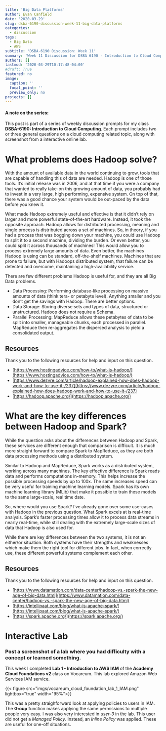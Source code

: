 ```yaml
---
title: 'Big Data Platforms'
author: Evan Canfield
date: '2020-03-29'
slug: dsba-6190-discussion-week-11-big-data-platforms
categories:
  - discussion
tags:
  - Big Data
  - AWS
subtitle: 'DSBA-6190 Discussion: Week 11'
summary: 'Week 11 Discussion for DSBA 6190 - Introduction to Cloud Computing'
authors: []
lastmod: '2020-03-29T10:17:48-04:00'
#draft: True 
featured: no
image:
  caption: ''
  focal_point: ''
  preview_only: no
projects: []
---
```

#### A note on the series:
This post is part of a series of weekly discussion prompts for my class **DSBA-6190: Introduction to Cloud Computing**. Each prompt includes two or three general questions on a cloud computing related topic, along with screenshot from a interactive online lab. 

# What problems does Hadoop solve?
With the amount of available data in the world continuing to grow, tools that are capable of handling this of data are needed. Hadoop is one of those tools. It’s initial release was in 2006, and at that time if you were a company that wanted to really take-on this growing amount of data, you probably had to invest in a very large, high performing, expensive system. On top of that, there was a good chance your system would be out-paced by the data before you knew it. 

What made Hadoop extremely useful and effective is that it didn’t rely on larger and more powerful state-of-the-art hardware. Instead, it took the opposite approach. Hadoop allows for distributed processing, meaning and single process is distributed across a set of machines. So, in theory, if you had a process that was bogging down your machine, you could use Hadoop to split it to a second machine, dividing the burden. Or even better, you could split it across thousands of machines! This would allow you to process extremely large amounts of data. Even better, the machines Hadoop is using can be standard, off-the-shelf machines. Machines that are prone to failure, but with Hadoops distributed system, that failure can be detected and overcome, maintaining a high-availability service.

There are few different problems Hadoop is useful for, and they are all Big Data problems. 

* Data Processing: Performing database-like processing on massive amounts of data (think tera- or petabyte level). Anything smaller and you don’t get the savings with Hadoop. There are better options.
* Data Storage: Storing diverse sets and types of data, structured or unstructured. Hadoop does not require a Schema.
* Parallel Processing: MapReduce allows these petabytes of data to be split into smaller, manageable chunks, each processed in parallel. MapReduce then re-aggregates the dispersed analysis to yield a consolidated output.

## Resources
Thank you to the following resources for help and input on this question.

* [https://www.hostingadvice.com/how-to/what-is-hadoop/](https://www.hostingadvice.com/how-to/what-is-hadoop/)
* [https://www.dezyre.com/article/hadoop-explained-how-does-hadoop-work-and-how-to-use-it-/237](https://www.dezyre.com/article/hadoop-explained-how-does-hadoop-work-and-how-to-use-it-/237)
* [https://hadoop.apache.org/](https://hadoop.apache.org/)

# What are the key differences between Hadoop and Spark?
While the question asks about the differences between Hadoop and Spark, these services are different enough that comparison is difficult. It is much more straight forward to compare Spark to MapReduce, as they are both data processing methods using a distributed system.

Similar to Hadoop and MapReduce, Spark works as a distributed system, working across many machines. The key effective difference is Spark reads data and performs computations in-memory. This helps increase the possible processing speeds by up to 100x. The same increases speed can be very useful for training machine learning models. Spark has its own machine learning library (MLib) that make it possible to train these models to the same large-scale, real time date.

So, where would you use Spark? I’ve already gone over some use-cases with Hadoop in the previous question. What Spark excels at is real-time analysis. Spark’s faster processing times allow it to process data streams in nearly real-time, while still dealing with the extremely large-scale sizes of data that Hadoop is also used for. 

While there are key differences between the two systems, it is not an either/or situation. Both systems have their strengths and weaknesses which make them the right tool for different jobs. In fact, when correctly use, these different powerful systems complement each other.

## Resources
Thank you to the following resources for help and input on this question.

* [https://www.datamation.com/data-center/hadoop-vs.-spark-the-new-age-of-big-data.html](https://www.datamation.com/data-center/hadoop-vs.-spark-the-new-age-of-big-data.html)
* [https://intellipaat.com/blog/what-is-apache-spark/](https://intellipaat.com/blog/what-is-apache-spark/)
* [https://spark.apache.org/](https://spark.apache.org/)

# Interactive Lab
### Post a screenshot of a lab where you had difficulty with a concept or learned something.
This week I completed **Lab 1 - Introduction to AWS IAM** of the **Academy Cloud Foundations v2** class on Vocareum. This lab explored Amazon Web Services IAM service.

{{< figure src="imgs/vocareum_cloud_foundation_lab_1_IAM.png" lightbox="true" width="95%">}}

This was a pretty straighforward look at applying policies to users in IAM. The **Group** function makes applying the same permissions to multiple people very easy. I was also very interested in *user-3* in the lab. This user did not get a *Managed Policy*. Instead, an *Inline Policy* was applied. These are useful for one-off situations.
